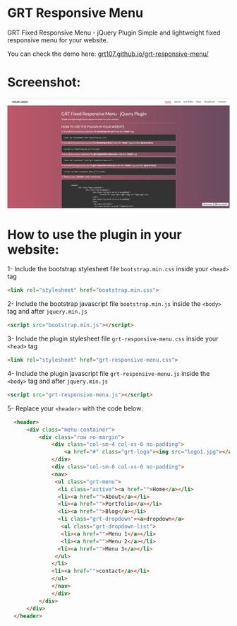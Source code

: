 # GRT Responsive Menu
GRT Fixed Responsive Menu - jQuery Plugin
Simple and lightweight fixed responsive menu for your website.

You can check the demo here: [grt107.github.io/grt-responsive-menu/](http://grt107.github.io/grt-responsive-menu/)

# Screenshot:
![Alt text](/screenshot.jpg?raw=true "Demo Screenshot")

# How to use the plugin in your website:
1- Include the bootstrap stylesheet file ```bootstrap.min.css``` inside your ```<head>``` tag

  ```html
  <link rel="stylesheet" href="bootstrap.min.css">
  ```

2- Include the bootstrap javascript file ```bootstrap.min.js``` inside the ```<body>``` tag and after ```jquery.min.js```

  ```html
  <script src="bootstrap.min.js"></script>
  ```

3- Include the plugin stylesheet file ```grt-responsive-menu.css``` inside your ```<head>``` tag

  ```html
  <link rel="stylesheet" href="grt-responsive-menu.css">
  ```

4- Include the plugin javascript file ```grt-responsive-menu.js``` inside the ```<body>``` tag and after ```jquery.min.js```

  ```html
  <script src="grt-responsive-menu.js"></script>
  ```

5- Replace your ```<header>``` with the code below:

  ```html
 	<header>
		<div class="menu-container">
			<div class="row no-margin">
				<div class="col-sm-4 col-xs-6 no-padding">
					<a href="#" class="grt-logo"><img src="logo1.jpg"></a>
				</div>
				<div class="col-sm-8 col-xs-6 no-padding">
				<nav>
				 <ul class="grt-menu">
				  <li class="active"><a href="">Home</a></li>
				  <li><a href="">About</a></li>
				  <li><a href="">Portfolio</a></li>
				  <li><a href="">Blog</a></li>
				  <li class="grt-dropdown"><a>dropdown</a>
				   <ul class="grt-dropdown-list">
				   <li><a href="">Menu 1</a></li>
				   <li><a href="">Menu 2</a></li>
				  <li><a href="">Menu 3</a></li>
				 </ul>
				</li>
				<li><a href="">contact</a></li>								
				</ul>
				</nav>
				</div>
			</div>
		</div>
	</header>
  ```

